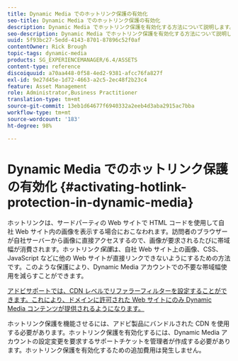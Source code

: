 ```yaml
---
title: Dynamic Media でのホットリンク保護の有効化
seo-title: Dynamic Media でのホットリンク保護の有効化
description: Dynamic Media でホットリンク保護を有効化する方法について説明します。
seo-description: Dynamic Media でホットリンク保護を有効化する方法について説明します。
uuid: 5f93bc27-5edd-4143-8701-87896c52f0af
contentOwner: Rick Brough
topic-tags: dynamic-media
products: SG_EXPERIENCEMANAGER/6.4/ASSETS
content-type: reference
discoiquuid: a70aa448-0f58-4ed2-9381-afcc76fa827f
exl-id: 9e27d45e-1d72-4663-a2c5-2ec48f2b23c4
feature: Asset Management
role: Administrator,Business Practitioner
translation-type: tm+mt
source-git-commit: 13eb1d64677f6940332a2eeb4d3aba2915ac7bba
workflow-type: tm+mt
source-wordcount: '183'
ht-degree: 98%

---
```


# Dynamic Media でのホットリンク保護の有効化 {#activating-hotlink-protection-in-dynamic-media}

ホットリンクは、サードパーティの Web サイトで HTML コードを使用して自社 Web サイト内の画像を表示する場合におこなわれます。訪問者のブラウザーが自社サーバーから画像に直接アクセスするので、画像が要求されるたびに帯域幅が消費されます。ホットリンク&#x200B;*保護*&#x200B;は、自社 Web サイト上の画像、CSS、JavaScript などに他の Web サイトが直接リンクできないようにするための方法です。このような保護により、Dynamic Media アカウントでの不要な帯域幅使用を減らすことができます。

[アドビサポートでは、CDN レベルでリファラーフィルターを設定することができます。これにより、ドメインに許可された Web サイトにのみ Dynamic Media コンテンツが提供されるようになります。](https://helpx.adobe.com/jp/support.html)

ホットリンク保護を機能させるには、アドビ製品にバンドルされた CDN を使用する必要があります。ホットリンク保護を有効化するには、Dynamic Media アカウントの設定変更を要求するサポートチケットを管理者が作成する必要があります。ホットリンク保護を有効化するための追加費用は発生しません。

